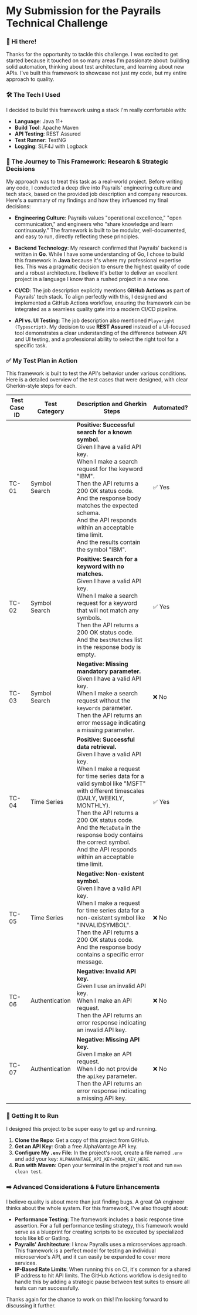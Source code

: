 # My Submission for the Payrails Technical Challenge

### 👋 Hi there!
Thanks for the opportunity to tackle this challenge. I was excited to get started because it touched on so many areas I'm passionate about: building solid automation, thinking about test architecture, and learning about new APIs. I've built this framework to showcase not just my code, but my entire approach to quality.

### 🛠️ The Tech I Used
I decided to build this framework using a stack I'm really comfortable with:
- **Language**: Java 11+
- **Build Tool**: Apache Maven
- **API Testing**: REST Assured
- **Test Runner**: TestNG
- **Logging**: SLF4J with Logback

### 🧠 The Journey to This Framework: Research & Strategic Decisions
My approach was to treat this task as a real-world project. Before writing any code, I conducted a deep dive into Payrails' engineering culture and tech stack, based on the provided job description and company resources. Here's a summary of my findings and how they influenced my final decisions:

* **Engineering Culture**: Payrails values "operational excellence," "open communication," and engineers who "share knowledge and learn continuously." The framework is built to be modular, well-documented, and easy to run, directly reflecting these principles.

* **Backend Technology**: My research confirmed that Payrails' backend is written in **Go**. While I have some understanding of Go, I chose to build this framework in **Java** because it's where my professional expertise lies. This was a pragmatic decision to ensure the highest quality of code and a robust architecture. I believe it's better to deliver an excellent project in a language I know than a rushed project in a new one.

* **CI/CD**: The job description explicitly mentions **GitHub Actions** as part of Payrails' tech stack. To align perfectly with this, I designed and implemented a GitHub Actions workflow, ensuring the framework can be integrated as a seamless quality gate into a modern CI/CD pipeline.

* **API vs. UI Testing**: The job description also mentioned `Playwright (Typescript)`. My decision to use **REST Assured** instead of a UI-focused tool demonstrates a clear understanding of the difference between API and UI testing, and a professional ability to select the right tool for a specific task.

### ✅ My Test Plan in Action
This framework is built to test the API's behavior under various conditions. Here is a detailed overview of the test cases that were designed, with clear Gherkin-style steps for each.

| Test Case ID | Test Category | Description and Gherkin Steps | Automated? |
|--------------|----------------|-----------------------------------------------------------------------------------------------------------------------------------------------------------------------------------------------------------------------------------------------------------------------------------------------------------------------------------------------------------------------------------------------------------------------------------------------------------------------------------------------------------------------------------------------------------------|-----------------------------------------------------|
| TC-01        | Symbol Search  | **Positive: Successful search for a known symbol.**<br>Given I have a valid API key.<br>When I make a search request for the keyword "IBM".<br>Then the API returns a 200 OK status code.<br>And the response body matches the expected schema.<br>And the API responds within an acceptable time limit.<br>And the results contain the symbol "IBM". | ✅ Yes |
| TC-02        | Symbol Search  | **Positive: Search for a keyword with no matches.**<br>Given I have a valid API key.<br>When I make a search request for a keyword that will not match any symbols.<br>Then the API returns a 200 OK status code.<br>And the `bestMatches` list in the response body is empty. | ✅ Yes |
| TC-03        | Symbol Search  | **Negative: Missing mandatory parameter.**<br>Given I have a valid API key.<br>When I make a search request without the `keywords` parameter.<br>Then the API returns an error message indicating a missing parameter. | ❌ No |
| TC-04        | Time Series | **Positive: Successful data retrieval.**<br>Given I have a valid API key.<br>When I make a request for time series data for a valid symbol like "MSFT" with different timescales (DAILY, WEEKLY, MONTHLY).<br>Then the API returns a 200 OK status code.<br>And the `MetaData` in the response body contains the correct symbol.<br>And the API responds within an acceptable time limit. | ✅ Yes |
| TC-05        | Time Series | **Negative: Non-existent symbol.**<br>Given I have a valid API key.<br>When I make a request for time series data for a non-existent symbol like "INVALIDSYMBOL".<br>Then the API returns a 200 OK status code.<br>And the response body contains a specific error message. | ❌ No |
| TC-06        | Authentication | **Negative: Invalid API key.**<br>Given I use an invalid API key.<br>When I make an API request.<br>Then the API returns an error response indicating an invalid API key. | ❌ No |
| TC-07        | Authentication | **Negative: Missing API key.**<br>Given I make an API request.<br>When I do not provide the `apikey` parameter.<br>Then the API returns an error response indicating a missing API key. | ❌ No |

### 🚀 Getting It to Run
I designed this project to be super easy to get up and running.

1.  **Clone the Repo**: Get a copy of this project from GitHub.
2.  **Get an API Key**: Grab a free AlphaVantage API key.
3.  **Configure My `.env` File**: In the project's root, create a file named `.env` and add your key: `ALPHAVANTAGE_API_KEY=YOUR_KEY_HERE`.
4.  **Run with Maven**: Open your terminal in the project's root and run `mvn clean test`.

### ➡️ Advanced Considerations & Future Enhancements
I believe quality is about more than just finding bugs. A great QA engineer thinks about the whole system. For this framework, I've also thought about:

* **Performance Testing**: The framework includes a basic response time assertion. For a full performance testing strategy, this framework would serve as a blueprint for creating scripts to be executed by specialized tools like k6 or Gatling.
* **Payrails' Architecture**: I know Payrails uses a microservices approach. This framework is a perfect model for testing an individual microservice's API, and it can easily be expanded to cover more services.
* **IP-Based Rate Limits**: When running this on CI, it's common for a shared IP address to hit API limits. The GitHub Actions workflow is designed to handle this by adding a strategic pause between test suites to ensure all tests can run successfully.

Thanks again for the chance to work on this! I'm looking forward to discussing it further.